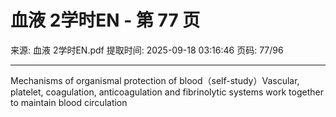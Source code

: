 # 血液 2学时EN - 第 77 页

来源: 血液 2学时EN.pdf
提取时间: 2025-09-18 03:16:46
页码: 77/96

---

Mechanisms of organismal protection of blood（self-study）Vascular, platelet, coagulation, anticoagulation and fibrinolytic systems work together to maintain blood circulation